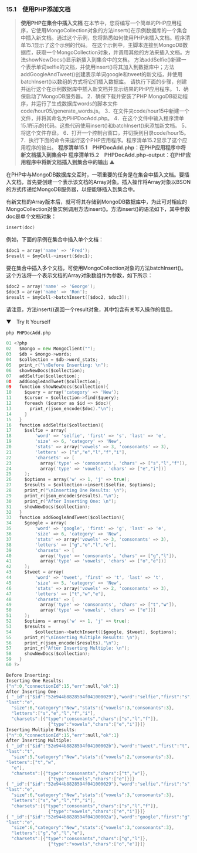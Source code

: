 ### 15.1　使用PHP添加文档

> **使用PHP在集合中插入文档**
> 在本节中，您将编写一个简单的PHP应用程序，它使用MongoCollection对象的方法insert()在示例数据库的一个集合中插入新文档。通过这个示例，您将熟悉如何使用PHP来插入文档。程序清单15.1显示了这个示例的代码。
> 在这个示例中，主脚本连接到MongoDB数据库，获取一个MongoCollection对象，并调用其他的方法来插入文档。方法showNewDocs()显示新插入到集合中的文档。
> 方法addSelfie()新建一个表示单词selfie的文档，并使用insert()将其加入到数据库中；方法addGoogleAndTweet()创建表示单词google和tweet的新文档，并使用batchInsert()以数组的方式将它们插入数据库。
> 请执行下面的步骤，创建并运行这个在示例数据库中插入新文档并显示结果的PHP应用程序。
> 1．确保启动了MongoDB服务器。
> 2．确保下载并安装了PHP MongoDB驱动程序，并运行了生成数据库words的脚本文件code/hour05/generate_words.js。
> 3．在文件夹code/hour15中新建一个文件，并将其命名为PHPDocAdd.php。
> 4．在这个文件中输入程序清单15.1所示的代码。这些代码使用insert()和batchInsert()来添加新文档。
> 5．将这个文件存盘。
> 6．打开一个控制台窗口，并切换到目录code/hour15。
> 7．执行下面的命令来运行这个PHP应用程序。程序清单15.2显示了这个应用程序的输出。
> **程序清单15.1　PHPDocAdd.php：在PHP应用程序中将新文档插入到集合中**
> **程序清单15.2　PHPDocAdd.php-output：在PHP应用程序中将新文档插入到集合中的输出**
> ▲

在PHP中与MongoDB数据库交互时，一项重要的任务是在集合中插入文档。要插入文档，首先要创建一个表示该文档的Array对象。插入操作将Array对象以BSON的方式传递给MongoDB服务器，以便能够插入到集合中。

有新文档的Array版本后，就可将其存储到MongoDB数据库中，为此可对相应的MongoCollection对象实例调用方法insert()。方法insert()的语法如下，其中参数doc是单个文档对象：

```go
insert(doc)
```

例如，下面的示例在集合中插入单个文档：

```go
$doc1 = array('name' => 'Fred');
$result = $myColl->insert($doc1);
```

要在集合中插入多个文档，可使用MongoCollection对象的方法batchInsert()。这个方法将一个表示文档的Array对象数组作为参数，如下所示：

```go
$doc2 = array('name' => 'George');
$doc3 = array('name' => 'Ron');
$result = $myColl->batchInsert([$doc2, $doc3]);
```

请注意，方法insert()返回一个result对象，其中包含有关写入操作的信息。

▼　Try It Yourself

```go
php PHPDocAdd.php
```

```go
01 <?php
02   $mongo = new MongoClient("");
03   $db = $mongo->words;
04   $collection = $db->word_stats;
05   print_r("\nBefore Inserting: \n");
06   showNewDocs($collection);
07   addSelfie($collection);
08   addGoogleAndTweet($collection);
09   function showNewDocs($collection){
10     $query = array('category' => 'New');
11     $cursor = $collection->find($query);
12     foreach ($cursor as $id => $doc){
13       print_r(json_encode($doc)."\n");
14     }
15   }
16   function addSelfie($collection){
17     $selfie = array(
18         'word' => 'selfie', 'first' => 's', 'last' => 'e',
19         'size' => 6, 'category' => 'New',
20         'stats' => array('vowels' => 3, 'consonants' => 3),
21         'letters' => ["s","e","l","f","i"],
22         'charsets' => [
23           array('type' => 'consonants', 'chars' => ["s","l","f"]),
24           array('type' => 'vowels', 'chars' => ["e","i"])]
25     );
26     $options = array('w' => 1, 'j' => true);
27     $results = $collection->insert($selfie, $options);
28     print_r("\nInserting One Results: \n");
29     print_r(json_encode($results)."\n");
30     print_r("After Inserting One: \n");
31     showNewDocs($collection);
32   }
33   function addGoogleAndTweet($collection){
34     $google = array(
35         'word' => 'google', 'first' => 'g', 'last' => 'e',
36         'size' => 6, 'category' => 'New',
37         'stats' => array('vowels' => 3, 'consonants' => 3),
38         'letters' => ["g","o","l","e"],
39         'charsets' => [
40           array('type' => 'consonants', 'chars' => ["g","l"]),
41           array('type' => 'vowels', 'chars' => ["o","e"])]
42     );
43     $tweet = array(
44         'word' => 'tweet', 'first' => 't', 'last' => 't',
45         'size' => 5, 'category' => 'New',
46         'stats' => array('vowels' => 2, 'consonants' => 3),
47         'letters' => ["t","w","e"],
48         'charsets' => [
49           array('type' => 'consonants', 'chars' => ["t","w"]),
50           array('type' => 'vowels', 'chars' => ["e"])]
51     );
52     $options = array('w' => 1, 'j' => true);
53     $results =
54         $collection->batchInsert([$google, $tweet], $options);
55     print_r("\nInserting Multiple Results: \n");
56     print_r(json_encode($results)."\n");
57     print_r("After Inserting Multiple: \n");
58     showNewDocs($collection);
59   }
60 ?>
```

```go
Before Inserting:
Inserting One Results:
{"n":0,"connectionId":15,"err":null,"ok":1}
After Inserting One:
{ "_id":{"$id":"52e944b8828594f041000029"},"word":"selfie","first":"s",  
"last":"e",
  "size":6,"category":"New","stats":{"vowels":3,"consonants":3},
  "letters":["s","e","l","f","i"],
  "charsets":[{"type":"consonants","chars":["s","l","f"]},
                {"type":"vowels","chars":["e","i"]}]}
Inserting Multiple Results:
{"n":0,"connectionId":15,"err":null,"ok":1}
After Inserting Multiple:
{ "_id":{"$id":"52e944b8828594f04100002b"},"word":"tweet","first":"t",  
"last":"t",
  "size":5,"category":"New","stats":{"vowels":2,"consonants":3},  
"letters":["t","w",
  "e"],
  "charsets":[{"type":"consonants","chars":["t","w"]},
                {"type":"vowels","chars":["e"]}]}
{ "_id":{"$id":"52e944b8828594f041000029"},"word":"selfie","first":"s",  
"last":"e",
  "size":6,"category":"New","stats":{"vowels":3,"consonants":3},
  "letters":["s","e","l","f","i"],
  "charsets":[{"type":"consonants","chars":["s","l","f"]},
                {"type":"vowels","chars":["e","i"]}]}
{ "_id":{"$id":"52e944b8828594f04100002a"},"word":"google","first":"g",  
"last":"e",
  "size":6,"category":"New","stats":{"vowels":3,"consonants":3},
  "letters":["g","o","l","e"],
  "charsets":[{"type":"consonants","chars":["g","l"]},
                {"type":"vowels","chars":["o","e"]}]}
```

